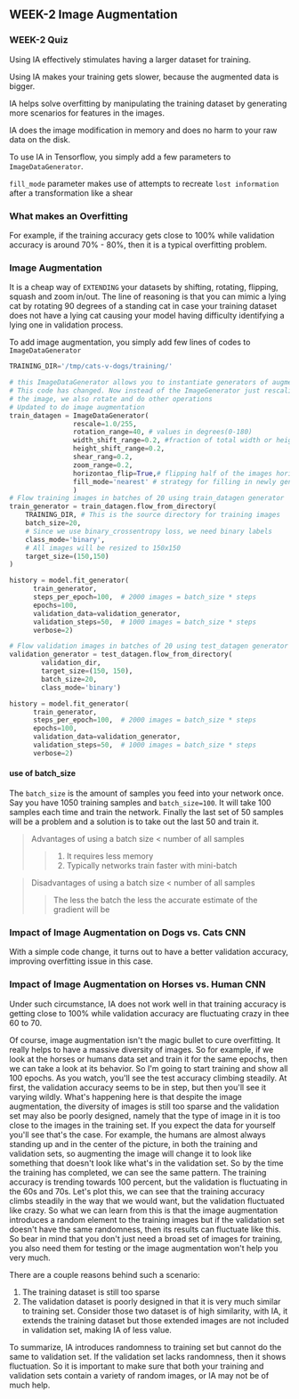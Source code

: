 
## WEEK-2 Image Augmentation 

### WEEK-2 Quiz

Using IA effectively stimulates having a larger dataset for training.

Using IA makes your training gets slower, because the augmented data is bigger.

IA helps solve overfitting by manipulating the training dataset by generating more scenarios for features in the images.

IA does the image modification in memory and does no harm to your raw data on the disk. 

To use IA in Tensorflow, you simply add a few parameters to `ImageDataGenerator`.

`fill_mode` parameter makes use of attempts to recreate `lost information` after a transformation like a shear  



### What makes an Overfitting

For example, if the training accuracy gets close to 100% while validation accuracy is around 70% - 80%, then it is a typical overfitting problem. 

 
### Image Augmentation

It is a cheap way of `EXTENDING` your datasets by shifting, rotating, flipping, squash and zoom in/out. The line of reasoning is that you can mimic a lying cat by rotating 90 degrees of a standing cat in case 
your training dataset does not have a lying cat causing your model having difficulty identifying a lying one in validation process.


To add image augmentation, you simply add few lines of codes to `ImageDataGenerator`
```python
TRAINING_DIR='/tmp/cats-v-dogs/training/'

# this ImageDataGenerator allows you to instantiate generators of augmented image batches via .flow_from_directory
# This code has changed. Now instead of the ImageGenerator just rescaling
# the image, we also rotate and do other operations
# Updated to do image augmentation
train_datagen = ImageDataGenerator(
                rescale=1.0/255,
                rotation_range=40, # values in degrees(0-180)
                width_shift_range=0.2, #fraction of total width or height within which to randomly shift
                height_shift_range=0.2,
                shear_rang=0.2,
                zoom_range=0.2,
                horizontao_flip=True,# flipping half of the images horizontally
                fill_mode='nearest' # strategy for filling in newly generated pixels most likely after rotation or shifting
                )
# Flow training images in batches of 20 using train_datagen generator
train_generator = train_datagen.flow_from_directory(
    TRAINING_DIR, # This is the source directory for training images
    batch_size=20,
    # Since we use binary_crossentropy loss, we need binary labels
    class_mode='binary',
    # All images will be resized to 150x150
    target_size=(150,150)
) 

history = model.fit_generator(
      train_generator,
      steps_per_epoch=100,  # 2000 images = batch_size * steps
      epochs=100,
      validation_data=validation_generator,
      validation_steps=50,  # 1000 images = batch_size * steps
      verbose=2)

# Flow validation images in batches of 20 using test_datagen generator
validation_generator = test_datagen.flow_from_directory(
        validation_dir,
        target_size=(150, 150),
        batch_size=20,
        class_mode='binary')

history = model.fit_generator(
      train_generator,
      steps_per_epoch=100,  # 2000 images = batch_size * steps
      epochs=100,
      validation_data=validation_generator,
      validation_steps=50,  # 1000 images = batch_size * steps
      verbose=2)
```

#### use of batch_size

The `batch_size` is the amount of samples you feed into your network once. Say you have 1050 training samples and `batch_size=100`. It will take 
100 samples each time and train the network. Finally the last set of 50 samples will be a problem and a solution is to take out the last 50 and train it.

>Advantages of using a batch size < number of all samples 
>> 1. It requires less memory 
>> 1. Typically networks train faster with mini-batch

>Disadvantages of using a batch size < number of all samples
>> The less the batch the less the accurate estimate of the gradient will be

### Impact of Image Augmentation on Dogs vs. Cats CNN

With a simple code change, it turns out to have a better validation accuracy, improving overfitting issue in this case. 

### Impact of Image Augmentation on Horses vs. Human CNN

Under such circumstance, IA does not work well in that training accuracy is getting close to 100% while validation accuracy are fluctuating crazy in thee 60 to 70.

Of course, image augmentation isn't the magic bullet to cure overfitting. It really helps to have a massive diversity of images. So for example, if we look at the horses or humans data set and train it for the same epochs, then we can take a look at its behavior. So I'm going to start training and show all 100 epochs. As you watch, you'll see the test accuracy climbing steadily. At first, the validation accuracy seems to be in step, but then you'll see it varying wildly. What's happening here is that despite the image augmentation, the diversity of images is still too sparse and the validation set may also be poorly designed, namely that the type of image in it is too close to the images in the training set. If you expect the data for yourself you'll see that's the case. For example, the humans are almost always standing up and in the center of the picture, in both the training and validation sets, so augmenting the image will change it to look like something that doesn't look like what's in the validation set. So by the time the training has completed, we can see the same pattern. The training accuracy is trending towards 100 percent, but the validation is fluctuating in the 60s and 70s. Let's plot this, we can see that the training accuracy climbs steadily in the way that we would want, but the validation fluctuated like crazy. So what we can learn from this is that the image augmentation introduces a random element to the training images but if the validation set doesn't have the same randomness, then its results can fluctuate like this. So bear in mind that you don't just need a broad set of images for training, you also need them for testing or the image augmentation won't help you very much.

There are a couple reasons behind such a scenario:
1. The training dataset is still too sparse 
2. The validation dataset is poorly designed in that it is very much similar to training set. Consider those two dataset is of high similarity, with IA, it extends the training dataset but those extended images are not included in validation set, making IA of less value. 

To summarize, IA introduces randomness to training set but cannot do the same to validation set. 
If the validation set lacks randomness, then it shows fluctuation. So it is important to make sure that both your training and validation sets contain a variety of random images, or IA may not be of much help.   

  